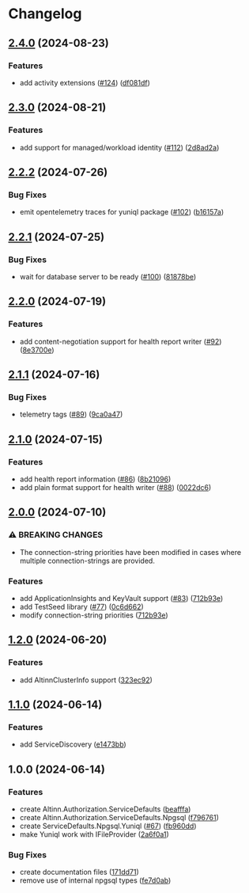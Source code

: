 # Changelog

## [2.4.0](https://github.com/Altinn/altinn-authorization-utils/compare/Altinn.Authorization.ServiceDefaults-v2.3.0...Altinn.Authorization.ServiceDefaults-v2.4.0) (2024-08-23)


### Features

* add activity extensions ([#124](https://github.com/Altinn/altinn-authorization-utils/issues/124)) ([df081df](https://github.com/Altinn/altinn-authorization-utils/commit/df081df9d118452dcb83fa3d38d8f47aefb5bb91))

## [2.3.0](https://github.com/Altinn/altinn-authorization-utils/compare/Altinn.Authorization.ServiceDefaults-v2.2.2...Altinn.Authorization.ServiceDefaults-v2.3.0) (2024-08-21)


### Features

* add support for managed/workload identity ([#112](https://github.com/Altinn/altinn-authorization-utils/issues/112)) ([2d8ad2a](https://github.com/Altinn/altinn-authorization-utils/commit/2d8ad2a17bc3b92b08506fea14eacfd217879007))

## [2.2.2](https://github.com/Altinn/altinn-authorization-utils/compare/Altinn.Authorization.ServiceDefaults-v2.2.1...Altinn.Authorization.ServiceDefaults-v2.2.2) (2024-07-26)


### Bug Fixes

* emit opentelemetry traces for yuniql package ([#102](https://github.com/Altinn/altinn-authorization-utils/issues/102)) ([b16157a](https://github.com/Altinn/altinn-authorization-utils/commit/b16157a60371e389df95b131f15eccf14cc0d462))

## [2.2.1](https://github.com/Altinn/altinn-authorization-utils/compare/Altinn.Authorization.ServiceDefaults-v2.2.0...Altinn.Authorization.ServiceDefaults-v2.2.1) (2024-07-25)


### Bug Fixes

* wait for database server to be ready ([#100](https://github.com/Altinn/altinn-authorization-utils/issues/100)) ([81878be](https://github.com/Altinn/altinn-authorization-utils/commit/81878be0297a3e8b10a2a8d0900e77fe548a0b02))

## [2.2.0](https://github.com/Altinn/altinn-authorization-utils/compare/Altinn.Authorization.ServiceDefaults-v2.1.1...Altinn.Authorization.ServiceDefaults-v2.2.0) (2024-07-19)


### Features

* add content-negotiation support for health report writer ([#92](https://github.com/Altinn/altinn-authorization-utils/issues/92)) ([8e3700e](https://github.com/Altinn/altinn-authorization-utils/commit/8e3700ed7baf730442c196d1a51b93c8e9ca9e3c))

## [2.1.1](https://github.com/Altinn/altinn-authorization-utils/compare/Altinn.Authorization.ServiceDefaults-v2.1.0...Altinn.Authorization.ServiceDefaults-v2.1.1) (2024-07-16)


### Bug Fixes

* telemetry tags ([#89](https://github.com/Altinn/altinn-authorization-utils/issues/89)) ([9ca0a47](https://github.com/Altinn/altinn-authorization-utils/commit/9ca0a47a4069a8905c5d1aa025689963ba9abb91))

## [2.1.0](https://github.com/Altinn/altinn-authorization-utils/compare/Altinn.Authorization.ServiceDefaults-v2.0.0...Altinn.Authorization.ServiceDefaults-v2.1.0) (2024-07-15)


### Features

* add health report information ([#86](https://github.com/Altinn/altinn-authorization-utils/issues/86)) ([8b21096](https://github.com/Altinn/altinn-authorization-utils/commit/8b2109645a583074c7dd956d464cbed629670cb4))
* add plain format support for health writer ([#88](https://github.com/Altinn/altinn-authorization-utils/issues/88)) ([0022dc6](https://github.com/Altinn/altinn-authorization-utils/commit/0022dc6b44efaec97d8d627f2634bf3593e602d2))

## [2.0.0](https://github.com/Altinn/altinn-authorization-utils/compare/Altinn.Authorization.ServiceDefaults-v1.2.0...Altinn.Authorization.ServiceDefaults-v2.0.0) (2024-07-10)


### ⚠ BREAKING CHANGES

* The connection-string priorities have been modified in cases where multiple connection-strings are provided.

### Features

* add ApplicationInsights and KeyVault support ([#83](https://github.com/Altinn/altinn-authorization-utils/issues/83)) ([712b93e](https://github.com/Altinn/altinn-authorization-utils/commit/712b93e69d701af06f94bd4e202b18e9f4d9e843))
* add TestSeed library ([#77](https://github.com/Altinn/altinn-authorization-utils/issues/77)) ([0c6d662](https://github.com/Altinn/altinn-authorization-utils/commit/0c6d662b99ca31e137f1a9065881d541024eed07))
* modify connection-string priorities ([712b93e](https://github.com/Altinn/altinn-authorization-utils/commit/712b93e69d701af06f94bd4e202b18e9f4d9e843))

## [1.2.0](https://github.com/Altinn/altinn-authorization-utils/compare/Altinn.Authorization.ServiceDefaults-v1.1.0...Altinn.Authorization.ServiceDefaults-v1.2.0) (2024-06-20)


### Features

* add AltinnClusterInfo support ([323ec92](https://github.com/Altinn/altinn-authorization-utils/commit/323ec926753290790e094f34103312e43b5635bb))

## [1.1.0](https://github.com/Altinn/altinn-authorization-utils/compare/Altinn.Authorization.ServiceDefaults-v1.0.0...Altinn.Authorization.ServiceDefaults-v1.1.0) (2024-06-14)


### Features

* add ServiceDiscovery ([e1473bb](https://github.com/Altinn/altinn-authorization-utils/commit/e1473bb3a8648b26ae8731214d78ab626c81249b))

## 1.0.0 (2024-06-14)


### Features

* create Altinn.Authorization.ServiceDefaults ([beafffa](https://github.com/Altinn/altinn-authorization-utils/commit/beafffa60b08b9f212084f50ec4a3f5ec311b2f0))
* create Altinn.Authorization.ServiceDefaults.Npgsql ([f796761](https://github.com/Altinn/altinn-authorization-utils/commit/f796761b0de35730abdbf05da0025cc2d9834606))
* create ServiceDefaults.Npgsql.Yuniql ([#67](https://github.com/Altinn/altinn-authorization-utils/issues/67)) ([fb960dd](https://github.com/Altinn/altinn-authorization-utils/commit/fb960dd8143a2f07c9185d531492e977f36439e0))
* make Yuniql work with IFileProvider ([2a6f0a1](https://github.com/Altinn/altinn-authorization-utils/commit/2a6f0a1ab25963943ea164006cffe1122176187d))


### Bug Fixes

* create documentation files ([171dd71](https://github.com/Altinn/altinn-authorization-utils/commit/171dd7120ab70c8c5629224e6e7a2380ad827306))
* remove use of internal npgsql types ([fe7d0ab](https://github.com/Altinn/altinn-authorization-utils/commit/fe7d0ab8cd6ecb0b1a5e1c415922dd2dee0d6a18))

